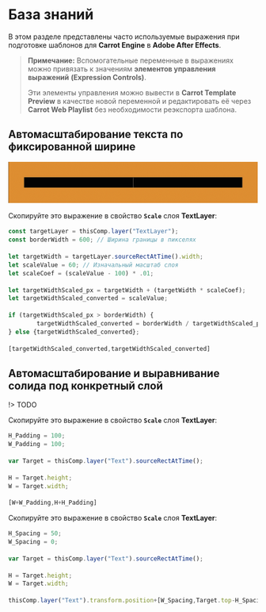 ﻿# База знаний

В этом разделе представлены часто используемые выражения при подготовке шаблонов для **Carrot Engine** в **Adobe After Effects**.

> **Примечание:** Вспомогательные переменные в выражениях можно привязать к значениям **элементов управления выражений** **(Expression Controls)**. 
>
> Эти элементы управления можно вывести в **Carrot Template Preview** в качестве новой переменной и редактировать её через **Carrot Web Playlist** без необходимости реэкспорта шаблона.

## Автомасштабирование текста по фиксированной ширине
![Expression for Text Layer Scaling to Fixed Border](_images/expression_text-scale_border.gif)

Скопируйте это выражение в свойство **`Scale`** слоя **TextLayer**:

```javascript
const targetLayer = thisComp.layer("TextLayer");
const borderWidth = 600; // Ширина границы в пикселях

let targetWidth = targetLayer.sourceRectAtTime().width;
let scaleValue = 60; // Изначальный масштаб слоя
let scaleCoef = (scaleValue - 100) * .01;

let targetWidthScaled_px = targetWidth + (targetWidth * scaleCoef);
let targetWidthScaled_converted = scaleValue;

if (targetWidthScaled_px > borderWidth) {
		targetWidthScaled_converted = borderWidth / targetWidthScaled_px * scaleValue;
} else {targetWidthScaled_converted};

[targetWidthScaled_converted,targetWidthScaled_converted]
```

## Автомасштабирование и выравнивание солида под конкретный слой
!> TODO

Скопируйте это выражение в свойство **`Scale`** слоя **TextLayer**:

```javascript
H_Padding = 100;
W_Padding = 100;
 
var Target = thisComp.layer("Text").sourceRectAtTime();
 
H = Target.height;
W = Target.width;
 
[W+W_Padding,H+H_Padding]
```
Скопируйте это выражение в свойство **`Scale`** слоя **TextLayer**:

```javascript
H_Spacing = 50;
W_Spacing = 0;
 
var Target = thisComp.layer("Text").sourceRectAtTime();
 
H = Target.height;
W = Target.width;
 
thisComp.layer("Text").transform.position+[W_Spacing,Target.top-H_Spacing]
```
